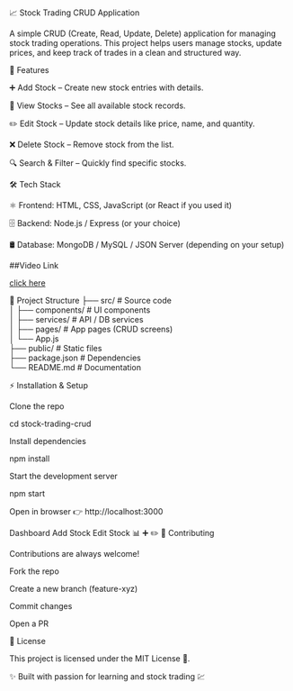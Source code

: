📈 Stock Trading CRUD Application

A simple CRUD (Create, Read, Update, Delete) application for managing stock trading operations.
This project helps users manage stocks, update prices, and keep track of trades in a clean and structured way.

🚀 Features

➕ Add Stock – Create new stock entries with details.

📄 View Stocks – See all available stock records.

✏️ Edit Stock – Update stock details like price, name, and quantity.

❌ Delete Stock – Remove stock from the list.

🔍 Search & Filter – Quickly find specific stocks.

🛠️ Tech Stack

⚛️ Frontend: HTML, CSS, JavaScript (or React if you used it)

🗄️ Backend: Node.js / Express (or your choice)

🛢️ Database: MongoDB / MySQL / JSON Server (depending on your setup)


##Video Link

[click here](https://drive.google.com/file/d/1qkyG1gzDu6bfP4CJwEUZtnHOYQ2sp2TW/view?usp=sharing)



📂 Project Structure
├── src/             # Source code  
│   ├── components/  # UI components  
│   ├── services/    # API / DB services  
│   ├── pages/       # App pages (CRUD screens)  
│   └── App.js  
├── public/          # Static files  
├── package.json     # Dependencies  
└── README.md        # Documentation  

⚡ Installation & Setup

Clone the repo


cd stock-trading-crud


Install dependencies

npm install


Start the development server

npm start


Open in browser 👉 http://localhost:3000



Dashboard	Add Stock	Edit Stock
📊	➕	✏️
🤝 Contributing

Contributions are always welcome!

Fork the repo

Create a new branch (feature-xyz)

Commit changes

Open a PR

📜 License

This project is licensed under the MIT License 📝.

✨ Built with passion for learning and stock trading 💹
